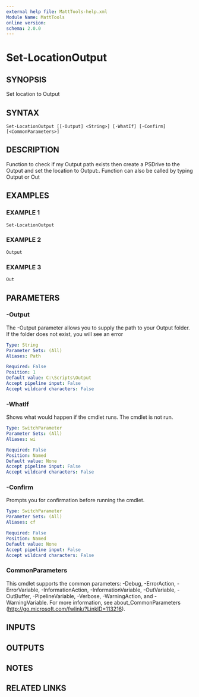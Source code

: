 ```yaml
---
external help file: MattTools-help.xml
Module Name: MattTools
online version:
schema: 2.0.0
---
```


# Set-LocationOutput

## SYNOPSIS
Set location to Output

## SYNTAX

```
Set-LocationOutput [[-Output] <String>] [-WhatIf] [-Confirm] [<CommonParameters>]
```

## DESCRIPTION
Function to check if my Output path exists then create a PSDrive to the Output and set the location to Output:.
Function can also be called by typing Output or Out

## EXAMPLES

### EXAMPLE 1
```
Set-LocationOutput
```

### EXAMPLE 2
```
Output
```

### EXAMPLE 3
```
Out
```

## PARAMETERS

### -Output
The -Output parameter allows you to supply the path to your Output folder.
If the folder does not exist, you will see an error

```yaml
Type: String
Parameter Sets: (All)
Aliases: Path

Required: False
Position: 1
Default value: C:\Scripts\Output
Accept pipeline input: False
Accept wildcard characters: False
```

### -WhatIf
Shows what would happen if the cmdlet runs.
The cmdlet is not run.

```yaml
Type: SwitchParameter
Parameter Sets: (All)
Aliases: wi

Required: False
Position: Named
Default value: None
Accept pipeline input: False
Accept wildcard characters: False
```

### -Confirm
Prompts you for confirmation before running the cmdlet.

```yaml
Type: SwitchParameter
Parameter Sets: (All)
Aliases: cf

Required: False
Position: Named
Default value: None
Accept pipeline input: False
Accept wildcard characters: False
```

### CommonParameters
This cmdlet supports the common parameters: -Debug, -ErrorAction, -ErrorVariable, -InformationAction, -InformationVariable, -OutVariable, -OutBuffer, -PipelineVariable, -Verbose, -WarningAction, and -WarningVariable.
For more information, see about_CommonParameters (http://go.microsoft.com/fwlink/?LinkID=113216).

## INPUTS

## OUTPUTS

## NOTES

## RELATED LINKS
